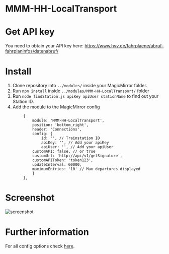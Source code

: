 # MMM-HH-LocalTransport

# Get API key

You need to obtain your API key here: https://www.hvv.de/fahrplaene/abruf-fahrplaninfos/datenabruf/

# Install

1. Clone repository into `../modules/` inside your MagicMirror folder.
2. Run `npm install` inside `../modules/MMM-HH-LocalTransport/` folder
3. Run `node findStation.js apiKey apiUser stationName` to find out your Station ID.
4. Add the module to the MagicMirror config
```
		{
	        module: 'MMM-HH-LocalTransport',
	        position: 'bottom_right',
	        header: 'Connections',
	        config: {
	            id: '', // Trainstation ID
	            apiKey: '', // Add your apiKey
	            apiUser: '', // Add your apiUser
		    customAPI: false, // or true
		    customUrl: 'http://api/v1/getSignature',
		    customAPIToken: 'token123',
		    updateInterval: 60000,
		    maximumEntries: '10' // Max departures displayed
	        }
    	},
```
# Screenshot
![screenshot](https://cloud.githubusercontent.com/assets/6489464/16900320/11ec448a-4c22-11e6-8754-181862a52540.png)


# Further information
For all config options check [here](https://github.com/georg90/MMM-HH-LocalTransport/blob/master/MMM-HH-LocalTransport.js#L15-L31).
